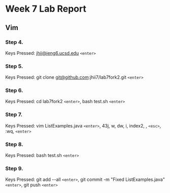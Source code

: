 # Week 7 Lab Report
## Vim
### Step 4.
Keys Pressed: jhii@ieng6.ucsd.edu `<enter>`

### Step 5.
Keys Pressed: git clone git@github.com:jhii7/lab7fork2.git `<enter>`

### Step 6.
Keys Pressed: cd lab7fork2 `<enter>`, bash test.sh `<enter>`

### Step 7.
Keys Pressed: vim ListExamples.java `<enter>`, 43j, w, dw, i, index2, , `<esc>`, :wq, `<enter>`

### Step 8.
Keys Pressed: bash test.sh `<enter>`

### Step 9.
Keys Pressed: git add --all `<enter>`, git commit -m "Fixed ListExamples.java" `<enter>`, git push `<enter>`

